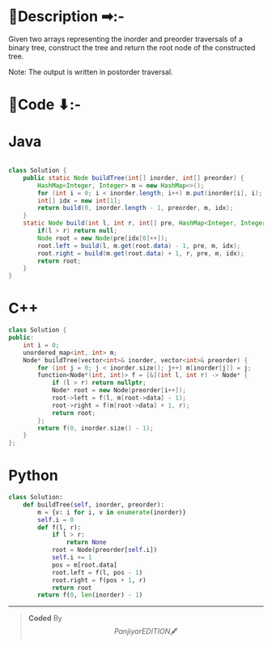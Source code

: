 # 📍Description ➡:-
<!-- Describe your first thoughts on how to solve this problem. -->
Given two arrays representing the inorder and preorder traversals of a binary tree, construct the tree and return the root node of the constructed tree.

Note: The output is written in postorder traversal.


# 📝Code ⬇:-



# Java
```java []

class Solution {
    public static Node buildTree(int[] inorder, int[] preorder) {
        HashMap<Integer, Integer> m = new HashMap<>();
        for (int i = 0; i < inorder.length; i++) m.put(inorder[i], i);
        int[] idx = new int[1];
        return build(0, inorder.length - 1, preorder, m, idx);
    }
    static Node build(int l, int r, int[] pre, HashMap<Integer, Integer> m, int[] idx) {
        if(l > r) return null;
        Node root = new Node(pre[idx[0]++]);
        root.left = build(l, m.get(root.data) - 1, pre, m, idx);
        root.right = build(m.get(root.data) + 1, r, pre, m, idx);
        return root;
    }
}

```

# C++
``` cpp []
class Solution {
public:
    int i = 0;
    unordered_map<int, int> m;
    Node* buildTree(vector<int>& inorder, vector<int>& preorder) {
        for (int j = 0; j < inorder.size(); j++) m[inorder[j]] = j;
        function<Node*(int, int)> f = [&](int l, int r) -> Node* {
            if (l > r) return nullptr;
            Node* root = new Node(preorder[i++]);
            root->left = f(l, m[root->data] - 1);
            root->right = f(m[root->data] + 1, r);
            return root;
        };
        return f(0, inorder.size() - 1);
    }
};
```

# Python
``` python []
class Solution:
    def buildTree(self, inorder, preorder):
        m = {v: i for i, v in enumerate(inorder)}
        self.i = 0
        def f(l, r):
            if l > r:
                return None
            root = Node(preorder[self.i])
            self.i += 1
            pos = m[root.data]
            root.left = f(l, pos - 1)
            root.right = f(pos + 1, r)
            return root
        return f(0, len(inorder) - 1)   
```

---

>    **Coded** By $$Panjiyar EDITION 🖋  $$

               
